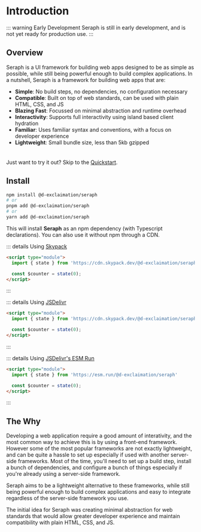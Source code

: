 # Introduction

::: warning Early Development
Seraph is still in early development, and is not yet ready for production use.
:::

## Overview

Seraph is a UI framework for building web apps designed to be as simple as possible, while still being powerful enough to build complex applications.
In a nutshell, Seraph is a framework for building web apps that are:
- **Simple**: No build steps, no dependencies, no configuration necessary
- **Compatible**: Built on top of web standards, can be used with plain HTML, CSS, and JS
- **Blazing Fast**: Focussed on minimal abstraction and runtime overhead
- **Interactivity**: Supports full interactivity using island based client hydration
- **Familiar**: Uses familiar syntax and conventions, with a focus on developer experience
- **Lightweight**: Small bundle size, less than 5kb gzipped


<div class="tip custom-block" style="padding-top: 8px">

Just want to try it out? Skip to the [Quickstart](/getting-started/quickstart).

</div>

## Install

```sh
npm install @d-exclaimation/seraph
# or
pnpm add @d-exclaimation/seraph
# or
yarn add @d-exclaimation/seraph
```
This will install **Seraph** as an npm dependency (with Typescript declarations). You can also use it without npm through a CDN.

::: details Using [Skypack](https://www.skypack.dev/)
```html
<script type="module">
  import { state } from 'https://cdn.skypack.dev/@d-exclaimation/seraph'

  const $counter = state(0);
</script>
```
:::

::: details Using [JSDelivr](https://www.jsdelivr.com/)
```html
<script type="module">
  import { state } from 'https://cdn.skypack.dev/@d-exclaimation/seraph'

  const $counter = state(0);
</script>
```
:::

::: details Using [JSDelivr's ESM Run](https://www.esm.run/)
```html
<script type="module">
  import { state } from 'https://esm.run/@d-exclaimation/seraph'

  const $counter = state(0);
</script>
```
:::

## The Why

Developing a web application require a good amount of interativity, and the most common way to achieve this is by using a front-end framework. However some of the most popular frameworks are not exactly lightweight, and can be quite a hassle to set up especially if used with another server-side frameworks. Most of the time, you'll need to set up a build step, install a bunch of dependencies, and configure a bunch of things especially if you're already using a server-side framework. 

Seraph aims to be a lightweight alternative to these frameworks, while still being powerful enough to build complex applications and easy to integrate regardless of the server-side framework you use.

The initial idea for Seraph was creating minimal abstraction for web standards that would allow greater developer experience and maintain compatibility with plain HTML, CSS, and JS. 